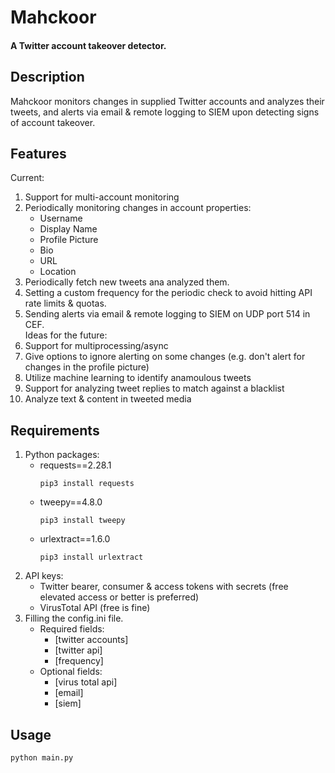 # Mahckoor
#### A Twitter account takeover detector.
## Description
Mahckoor monitors changes in supplied Twitter accounts and analyzes their tweets, and alerts via email & remote logging to SIEM upon detecting signs of account takeover.
## Features
Current:
1. Support for multi-account monitoring
2. Periodically monitoring changes in account properties:
   - Username
   - Display Name
   - Profile Picture
   - Bio
   - URL
   - Location  
3. Periodically fetch new tweets ana analyzed them.
4. Setting a custom frequency for the periodic check to avoid hitting API rate limits & quotas.
5. Sending alerts via email & remote logging to SIEM on UDP port 514 in CEF.  
Ideas for the future:
1. Support for multiprocessing/async
2. Give options to ignore alerting on some changes (e.g. don't alert for changes in the profile picture)
3. Utilize machine learning to identify anamoulous tweets
4. Support for analyzing tweet replies to match against a blacklist
5. Analyze text & content in tweeted media
## Requirements
1. Python packages:
   - requests==2.28.1
      ```
      pip3 install requests
      ```
   - tweepy==4.8.0
      ```
      pip3 install tweepy
      ```
   - urlextract==1.6.0
      ```
      pip3 install urlextract
      ```
2. API keys:
   - Twitter bearer, consumer & access tokens with secrets (free elevated access or better is preferred)
   - VirusTotal API (free is fine)
3. Filling the config.ini file.
   - Required fields:
      - [twitter accounts]
      - [twitter api]
      - [frequency]
   - Optional fields:
      - [virus total api]
      - [email]
      - [siem]
## Usage
   ```
   python main.py
   ```
